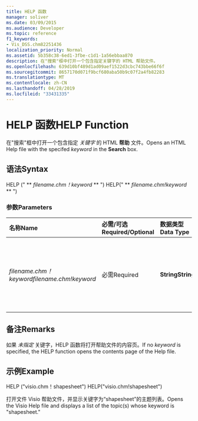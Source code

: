 ```yaml
---
title: HELP 函数
manager: soliver
ms.date: 03/09/2015
ms.audience: Developer
ms.topic: reference
f1_keywords:
- Vis_DSS.chm82251436
localization_priority: Normal
ms.assetid: 5b358c38-6ed1-3fbe-c1d1-1a56ebbaa870
description: 在"搜索"框中打开一个包含指定关键字的 HTML 帮助文件。
ms.openlocfilehash: 639d10bf489d1ad09aef1522d3cbc743bbe66f6f
ms.sourcegitcommit: 8657170d071f9bcf680aba50b9c07f2a4fb82283
ms.translationtype: MT
ms.contentlocale: zh-CN
ms.lasthandoff: 04/28/2019
ms.locfileid: "33431335"
---
```

# <a name="help-function"></a><span data-ttu-id="7e711-103">HELP 函数</span><span class="sxs-lookup"><span data-stu-id="7e711-103">HELP Function</span></span>

<span data-ttu-id="7e711-104">在"搜索"框中打开一个包含指定  *关键字*  的 HTML **帮助** 文件。</span><span class="sxs-lookup"><span data-stu-id="7e711-104">Opens an HTML Help file with the specifed  *keyword*  in the **Search** box.</span></span> 
  
## <a name="syntax"></a><span data-ttu-id="7e711-105">语法</span><span class="sxs-lookup"><span data-stu-id="7e711-105">Syntax</span></span>

<span data-ttu-id="7e711-106">HELP (" \*\* *filename.chm！keyword* \*\* ") </span><span class="sxs-lookup"><span data-stu-id="7e711-106">HELP(" \*\* *filename.chm!keyword* \*\* ")</span></span> 
  
### <a name="parameters"></a><span data-ttu-id="7e711-107">参数</span><span class="sxs-lookup"><span data-stu-id="7e711-107">Parameters</span></span>

|<span data-ttu-id="7e711-108">**名称**</span><span class="sxs-lookup"><span data-stu-id="7e711-108">**Name**</span></span>|<span data-ttu-id="7e711-109">**必需/可选**</span><span class="sxs-lookup"><span data-stu-id="7e711-109">**Required/Optional**</span></span>|<span data-ttu-id="7e711-110">**数据类型**</span><span class="sxs-lookup"><span data-stu-id="7e711-110">**Data Type**</span></span>|<span data-ttu-id="7e711-111">**说明**</span><span class="sxs-lookup"><span data-stu-id="7e711-111">**Description**</span></span>|
|:-----|:-----|:-----|:-----|
| <span data-ttu-id="7e711-112">_filename.chm！keyword_</span><span class="sxs-lookup"><span data-stu-id="7e711-112">_filename.chm!keyword_</span></span> <br/> |<span data-ttu-id="7e711-113">必需</span><span class="sxs-lookup"><span data-stu-id="7e711-113">Required</span></span>  <br/> |<span data-ttu-id="7e711-114">**String**</span><span class="sxs-lookup"><span data-stu-id="7e711-114">**String**</span></span> <br/> | <span data-ttu-id="7e711-115">要搜索的帮助文件的文件名和关键字。</span><span class="sxs-lookup"><span data-stu-id="7e711-115">The filename of the Help file and the keyword to search for.</span></span>  <br/> |
   
## <a name="remarks"></a><span data-ttu-id="7e711-116">备注</span><span class="sxs-lookup"><span data-stu-id="7e711-116">Remarks</span></span>

<span data-ttu-id="7e711-117">如果  *未指定*  关键字，HELP 函数将打开帮助文件的内容页。</span><span class="sxs-lookup"><span data-stu-id="7e711-117">If no  *keyword*  is specified, the HELP function opens the contents page of the Help file.</span></span> 
  
## <a name="example"></a><span data-ttu-id="7e711-118">示例</span><span class="sxs-lookup"><span data-stu-id="7e711-118">Example</span></span>

<span data-ttu-id="7e711-119">HELP ("visio.chm！shapesheet") </span><span class="sxs-lookup"><span data-stu-id="7e711-119">HELP("visio.chm!shapesheet")</span></span> 
  
<span data-ttu-id="7e711-120">打开文件 Visio 帮助文件，并显示关键字为“shapesheet”的主题列表。</span><span class="sxs-lookup"><span data-stu-id="7e711-120">Opens the Visio Help file and displays a list of the topic(s) whose keyword is "shapesheet."</span></span> 
  

